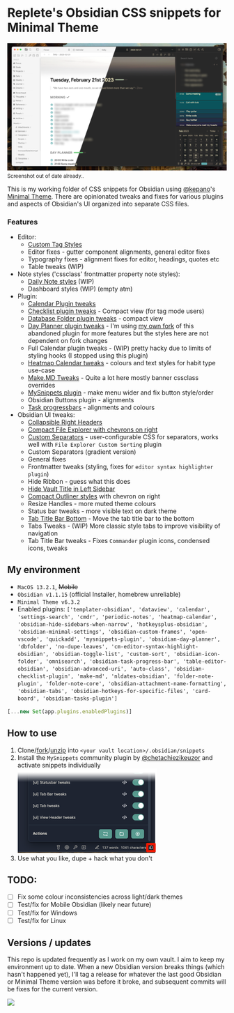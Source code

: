 # Replete's Obsidian CSS snippets for Minimal Theme

![Screenshot](_screenshot.png)
<small>Screenshot out of date already..</small>

This is my working folder of CSS snippets for Obsidian using [@kepano](https://github.com/kepan)'s [Minimal Theme](https://github.com/kepano/obsidian-minimal). There are opinionated tweaks and fixes for various plugins and aspects of Obsidian's UI organized into separate CSS files.

### Features
- Editor:
    - [Custom Tag Styles](https://i.imgur.com/Zc9DLFa.png)
    - Editor fixes - gutter component alignments, general editor fixes
    - Typography fixes - alignment fixes for editor, headings, quotes etc
    - Table tweaks (WIP)
- Note styles ('cssclass' frontmatter property note styles):
    - [Daily Note styles](https://i.imgur.com/R28YXn9.png) (WIP)
    - Dashboard styles (WIP) (empty atm)
- Plugin:
    - [Calendar Plugin tweaks](https://i.imgur.com/1Jrvkbl.png)
    - [Checklist plugin tweaks](https://i.imgur.com/51Lvbbh.png) - Compact view (for tag mode users)
    - [Database Folder plugin tweaks](https://i.imgur.com/G4TfL3w.png) - compact view
    - [Day Planner plugin tweaks](https://i.imgur.com/xFdbIwe.gif) - I'm using [my own fork](https://github.com/replete/obsidian-day-planner) of this abandoned plugin for more features but the styles here are not dependent on fork changes
    - Full Calendar plugin tweaks - (WIP) pretty hacky due to limits of styling hooks (I stopped using this plugin)
    - [Heatmap Calendar tweaks](https://i.imgur.com/ndvRLIC.png) - colours and text styles for habit type use-case
    - [Make.MD Tweaks](https://i.imgur.com/bn5bfMS.gif) - Quite a lot here mostly banner cssclass overrides
    - [MySnippets plugin](https://i.imgur.com/5E0LyO0.png) - make menu wider and fix button style/order
    - Obsidian Buttons plugin - alignments
    - [Task progressbars](https://i.imgur.com/eCGkkVD.png) - alignments and colours
- Obsidian UI tweaks:
    - [Collapsible Right Headers](https://i.imgur.com/xFdbIwe.gif)
    - [Compact File Explorer with chevrons on right](https://i.imgur.com/9Kizq2q.png)
    - [Custom Separators](https://i.imgur.com/9Kizq2q.png) - user-configurable CSS for separators, works well with `File Explorer Custom Sorting` plugin
    - Custom Separators (gradient version)
    - General fixes
    - Frontmatter tweaks (styling, fixes for `editor syntax highlighter plugin`)
    - Hide Ribbon - guess what this does
    - [Hide Vault Title in Left Sidebar](https://i.imgur.com/LU98mhD.png)
    - [Compact Outliner styles](https://i.imgur.com/RgTxA7s.png) with chevron on right
    - Resize Handles - more muted theme colours
    - Status bar tweaks - more visible text on dark theme 
    - [Tab Title Bar Bottom](https://i.imgur.com/AfpZ58u.png) - Move the tab title bar to the bottom
    - Tabs Tweaks - (WIP) More classic style tabs to improve visibility of navigation
    - Tab Title Bar tweaks - Fixes `Commander` plugin icons, condensed icons, tweaks

## My environment


- `MacOS 13.2.1`, ~~Mobile~~ 
- `Obsidian v1.1.15` (official Installer, homebrew unreliable)
- `Minimal Theme v6.3.2`
- Enabled plugins: `['templater-obsidian', 'dataview', 'calendar', 'settings-search', 'cmdr', 'periodic-notes', 'heatmap-calendar', 'obsidian-hide-sidebars-when-narrow', 'hotkeysplus-obsidian', 'obsidian-minimal-settings', 'obsidian-custom-frames', 'open-vscode', 'quickadd', 'mysnippets-plugin', 'obsidian-day-planner', 'dbfolder', 'no-dupe-leaves', 'cm-editor-syntax-highlight-obsidian', 'obsidian-toggle-list', 'custom-sort', 'obsidian-icon-folder', 'omnisearch', 'obsidian-task-progress-bar', 'table-editor-obsidian', 'obsidian-advanced-uri', 'auto-class', 'obsidian-checklist-plugin', 'make-md', 'nldates-obsidian', 'folder-note-plugin', 'folder-note-core', 'obsidian-attachment-name-formatting', 'obsidian-tabs', 'obsidian-hotkeys-for-specific-files', 'card-board', 'obsidian-tasks-plugin']`
```js
[...new Set(app.plugins.enabledPlugins)]
```

## How to use

1. Clone/[fork](https://github.com/replete/obsidian-minimal-theme-css-snippets/fork)/[unzip](https://github.com/replete/obsidian-minimal-theme-css-snippets/archive/refs/heads/main.zip) into `<your vault location>/.obsidian/snippets` 
2. Install the `MySnippets` community plugin by [@chetachiezikeuzor](https://github.com/chetachiezikeuzor) and activate snippets individually
![MySnippets plugin screenshot](_mysnippets-screenshot.png)
3. Use what you like, dupe + hack what you don't

## TODO:
- [ ] Fix some colour inconsistencies across light/dark themes
- [ ] Test/fix for Mobile Obsidian (likely near future)
- [ ] Test/fix for Windows
- [ ] Test/fix for Linux

## Versions / updates

This repo is updated frequently as I work on my own vault. I aim to keep my environment up to date. When a new Obsidian version breaks things (which hasn't happened yet), I'll tag a release for whatever the last good Obsidian or Minimal Theme version was before it broke, and subsequent commits will be fixes for the current version.

<a href="https://www.buymeacoffee.com/replete"><img src="https://img.buymeacoffee.com/button-api/?text=Buy me a coffee&emoji=&slug=replete&button_colour=6a8695&font_colour=ffffff&font_family=Poppins&outline_colour=000000&coffee_colour=FFDD00"></a>